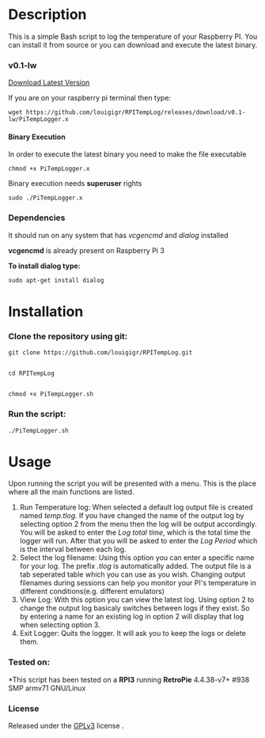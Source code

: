 # Description

This is a simple Bash script to log the temperature of your Raspberry PI. You can install it from source or you can download and execute the latest binary.

### v0.1-lw

[Download Latest Version](https://github.com/louigigr/RPITempLog/releases/download/v0.1-lw/PiTempLogger.x)

If you are on your raspberry pi terminal then type:
```
wget https://github.com/louigigr/RPITempLog/releases/download/v0.1-lw/PiTempLogger.x
```

#### Binary Execution

In order to execute the latest binary you need to make the file executable
```
chmod +x PiTempLogger.x
```
Binary execution needs __superuser__ rights
```
sudo ./PiTempLogger.x
```
### Dependencies
It should run on any system that has *vcgencmd* and *dialog* installed

__vcgencmd__ is already present on Raspberry Pi 3

__To install dialog type:__
```
sudo apt-get install dialog
```
# Installation

### Clone the repository using git:

```
git clone https://github.com/louigigr/RPITempLog.git
```
```

cd RPITempLog
```
```

chmod +x PiTempLogger.sh
```
### Run the script:
```
./PiTempLogger.sh
```
# Usage
Upon running the script you will be presented with a menu. This is the place where all the main functions are listed.

1. Run Temperature log: When selected a default log output file is created named *temp.tlog*. If you have changed the name of the output log by selecting option 2 from the menu then the log will be output accordingly. You will be asked to enter the *Log total time*, which is the total time the logger will run. After that you will be asked to enter the *Log Period* which is the interval between each log.
2. Select the log filename: Using this option you can enter a specific name for your log. The prefix *.tlog* is automatically added. The output file is a tab seperated table which you can use as you wish. Changing output filenames during sessions can help you monitor your PI's temperature in different conditions(e.g. different emulators)
3. View Log: With this option you can view the latest log. Using option 2 to change the output log basicaly switches between logs if they exist. So by entering a name for an existing log in option 2 will display that log when selecting option 3.
4. Exit Logger: Quits the logger. It will ask you to keep the logs or delete them.

### Tested on:
*This script has been tested on a __RPI3__ running __RetroPie__ 4.4.38-v7+ #938 SMP armv71 GNU/Linux
### License
Released under the [GPLv3](https://raw.githubusercontent.com/louigigr/RPITempLog/master/LICENSE) license .

